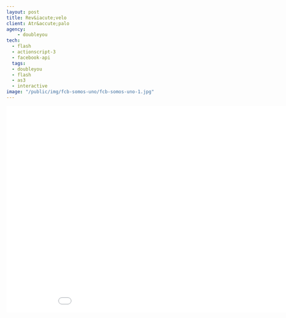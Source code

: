 ```yaml
---
layout: post
title: Rev&iacute;velo
client: Atr&accute;palo
agency:
    - doubleyou
tech:
  - flash
  - actionscript-3
  - facebook-api
  tags:
  - doubleyou
  - flash
  - as3
  - interactive
image: "/public/img/fcb-somos-uno/fcb-somos-uno-1.jpg"
---
```


<iframe width="960" height="540" src="//www.youtube.com/embed/tJBfbUN1dvY" frameborder="0" allowfullscreen></iframe>